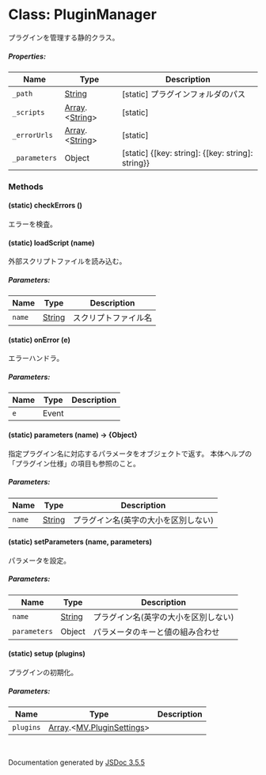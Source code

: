 # Class: PluginManager

 プラグインを管理する静的クラス。

##### Properties:

| Name | Type | Description |
| --- | --- | --- |
| `_path` | [String](String.md) | [static] プラグインフォルダのパス |
| `_scripts` | [Array](Array.md).<[String](String.md)> | [static] |
| `_errorUrls` | [Array](Array.md).<[String](String.md)> | [static] |
| `_parameters` | Object | [static] {[key: string]: {[key: string]: string}} |


### Methods

#### (static) checkErrors ()
 エラーを検査。


#### (static) loadScript (name)
 外部スクリプトファイルを読み込む。

##### Parameters:

| Name | Type | Description |
| --- | --- | --- |
| `name` | [String](String.md) |  スクリプトファイル名 |


#### (static) onError (e)
 エラーハンドラ。

##### Parameters:

| Name | Type | Description |
| --- | --- | --- |
| `e` | Event |  |


#### (static) parameters (name) → {Object}
 指定プラグイン名に対応するパラメータをオブジェクトで返す。 本体ヘルプの「プラグイン仕様」の項目も参照のこと。

##### Parameters:

| Name | Type | Description |
| --- | --- | --- |
| `name` | [String](String.md) |  プラグイン名(英字の大小を区別しない) |


#### (static) setParameters (name, parameters)
 パラメータを設定。

##### Parameters:

| Name | Type | Description |
| --- | --- | --- |
| `name` | [String](String.md) |  プラグイン名(英字の大小を区別しない) |
| `parameters` | Object |  パラメータのキーと値の組み合わせ |


#### (static) setup (plugins)
 プラグインの初期化。

##### Parameters:

| Name | Type | Description |
| --- | --- | --- |
| `plugins` | [Array](Array.md).<[MV.PluginSettings](MV.PluginSettings.md)> |  |



 <br>

  Documentation generated by [JSDoc 3.5.5](https://github.com/jsdoc3/jsdoc)
